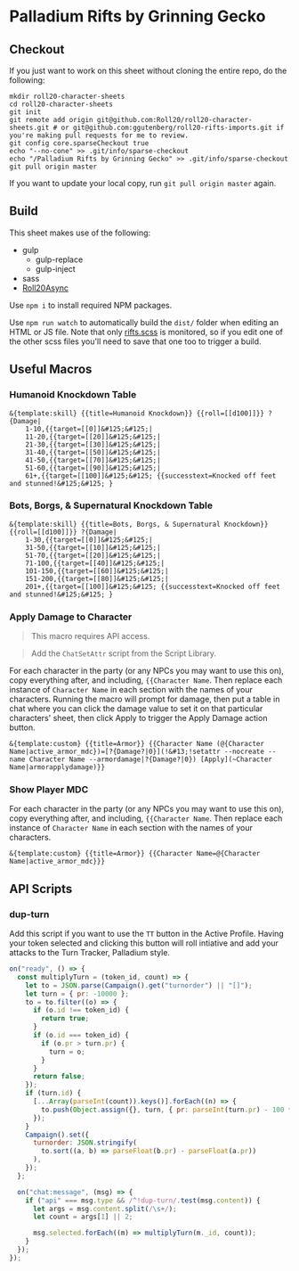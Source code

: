 # Palladium Rifts by Grinning Gecko

## Checkout

If you just want to work on this sheet without cloning the entire repo, do the following:

```
mkdir roll20-character-sheets
cd roll20-character-sheets
git init
git remote add origin git@github.com:Roll20/roll20-character-sheets.git # or git@github.com:ggutenberg/roll20-rifts-imports.git if you're making pull requests for me to review.
git config core.sparseCheckout true
echo "--no-cone" >> .git/info/sparse-checkout
echo "/Palladium Rifts by Grinning Gecko" >> .git/info/sparse-checkout
git pull origin master
```

If you want to update your local copy, run `git pull origin master` again.

## Build

This sheet makes use of the following:

- gulp
  - gulp-replace
  - gulp-inject
- sass
- [Roll20Async](https://github.com/onyxring/Roll20Async)

Use `npm i` to install required NPM packages.

Use `npm run watch` to automatically build the `dist/` folder when editing an HTML or JS file. Note that only [rifts.scss](./src/scss/rifts.scss) is monitored, so if you edit one of the other scss files you'll need to save that one too to trigger a build.

## Useful Macros

### Humanoid Knockdown Table

```
&{template:skill} {{title=Humanoid Knockdown}} {{roll=[[d100]]}} ?{Damage|
    1-10,{{target=[[0]]&#125;&#125;|
    11-20,{{target=[[20]]&#125;&#125;|
    21-30,{{target=[[30]]&#125;&#125;|
    31-40,{{target=[[50]]&#125;&#125;|
    41-50,{{target=[[70]]&#125;&#125;|
    51-60,{{target=[[90]]&#125;&#125;|
    61+,{{target=[[100]]&#125;&#125; {{successtext=Knocked off feet and stunned!&#125;&#125; }
```

### Bots, Borgs, & Supernatural Knockdown Table

```
&{template:skill} {{title=Bots, Borgs, & Supernatural Knockdown}} {{roll=[[d100]]}} ?{Damage|
    1-30,{{target=[[0]]&#125;&#125;|
    31-50,{{target=[[10]]&#125;&#125;|
    51-70,{{target=[[20]]&#125;&#125;|
    71-100,{{target=[[40]]&#125;&#125;|
    101-150,{{target=[[60]]&#125;&#125;|
    151-200,{{target=[[80]]&#125;&#125;|
    201+,{{target=[[100]]&#125;&#125; {{successtext=Knocked off feet and stunned!&#125;&#125; }
```

### Apply Damage to Character

> This macro requires API access.

> Add the `ChatSetAttr` script from the Script Library.

For each character in the party (or any NPCs you may want to use this on), copy everything after, and including, `{{Character Name`. Then replace each instance of `Character Name` in each section with the names of your characters. Running the macro will prompt for damage, then put a table in chat where you can click the damage value to set it on that particular characters' sheet, then click Apply to trigger the Apply Damage action button.

```
&{template:custom} {{title=Armor}} {{Character Name (@{Character Name|active_armor_mdc})=[?{Damage?|0}](!&#13;!setattr --nocreate --name Character Name --armordamage|?{Damage?|0}) [Apply](~Character Name|armorapplydamage)}}
```

### Show Player MDC

For each character in the party (or any NPCs you may want to use this on), copy everything after, and including, `{{Character Name`. Then replace each instance of `Character Name` in each section with the names of your characters.

```
&{template:custom} {{title=Armor}} {{Character Name=@{Character Name|active_armor_mdc}}}
```

## API Scripts

### dup-turn

Add this script if you want to use the `TT` button in the Active Profile. Having your token selected and clicking this button will roll intiative and add your attacks to the Turn Tracker, Palladium style.

```js
on("ready", () => {
  const multiplyTurn = (token_id, count) => {
    let to = JSON.parse(Campaign().get("turnorder") || "[]");
    let turn = { pr: -10000 };
    to = to.filter((o) => {
      if (o.id !== token_id) {
        return true;
      }
      if (o.id === token_id) {
        if (o.pr > turn.pr) {
          turn = o;
        }
      }
      return false;
    });
    if (turn.id) {
      [...Array(parseInt(count)).keys()].forEach((n) => {
        to.push(Object.assign({}, turn, { pr: parseInt(turn.pr) - 100 * n }));
      });
    }
    Campaign().set({
      turnorder: JSON.stringify(
        to.sort((a, b) => parseFloat(b.pr) - parseFloat(a.pr))
      ),
    });
  };

  on("chat:message", (msg) => {
    if ("api" === msg.type && /^!dup-turn/.test(msg.content)) {
      let args = msg.content.split(/\s+/);
      let count = args[1] || 2;

      msg.selected.forEach((m) => multiplyTurn(m._id, count));
    }
  });
});
```
